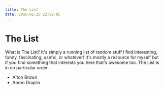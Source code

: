 ```yaml
---
title: The List
date: 2016-02-25 22:02:05
---
```


# The List

What is The List?  It's simply a running list of random stuff I find interesting, funny, fascinating, useful, or whatever!  It's mostly a resource for myself but if you find something that interests you here that's awesome too. The List is in no particular order.

* Alton Brown
* Aaron Draplin